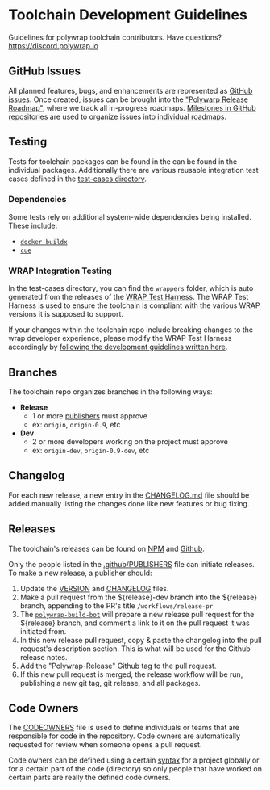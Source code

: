 # Toolchain Development Guidelines

Guidelines for polywrap toolchain contributors. Have questions? https://discord.polywrap.io

## GitHub Issues

All planned features, bugs, and enhancements are represented as [GitHub issues](https://github.com/polywrap/toolchain/issues). Once created, issues can be brought into the ["Polywarp Release Roadmap"](https://github.com/orgs/polywrap/projects/6), where we track all in-progress roadmaps. [Milestones in GitHub repositories](https://github.com/polywrap/toolchain/milestones) are used to organize issues into [individual roadmaps](https://github.com/orgs/polywrap/projects/6/views/13).

## Testing

Tests for toolchain packages can be found in the can be found in the individual packages. Additionally there are various reusable integration test cases defined in the [test-cases directory](https://github.com/polywrap/toolchain/tree/origin/packages/test-cases).

### Dependencies

Some tests rely on additional system-wide dependencies being installed. These include:
- [`docker buildx`](https://docs.docker.com/engine/reference/commandline/buildx/)
- [`cue`](https://cuelang.org)

### WRAP Integration Testing
In the test-cases directory, you can find the `wrappers` folder, which is auto generated from the releases of the [WRAP Test Harness](https://github.com/polywrap/wrap-test-harness). The WRAP Test Harness is used to ensure the toolchain is compliant with the various WRAP versions it is supposed to support.

If your changes within the toolchain repo include breaking changes to the wrap developer experience, please modify the WRAP Test Harness accordingly by [following the development guidelines written here](https://github.com/polywrap/wrap-test-harness#build--contribute).

## Branches

The toolchain repo organizes branches in the following ways:
* **Release**
   * 1 or more [publishers](./.github/PUBLISHERS) must approve
   * ex: `origin`, `origin-0.9`, etc
* **Dev**
   * 2 or more developers working on the project must approve
   * ex: `origin-dev`, `origin-0.9-dev`, etc

## Changelog

For each new release, a new entry in the [CHANGELOG.md](CHANGELOG) file should be added manually listing the changes done like new features or bug fixing.

## Releases

The toolchain's releases can be found on [NPM](https://www.npmjs.com/org/polywrap) and [Github](https://github.com/polywrap/monorepo/releases).

Only the people listed in the [.github/PUBLISHERS](./github/PUBLISHERS) file can initiate releases. To make a new release, a publisher should:

1. Update the [VERSION](VERSION) and [CHANGELOG](CHANGELOG) files.
2. Make a pull request from the ${release}-dev branch into the ${release} branch, appending to the PR's title `/workflows/release-pr`
3. The [`polywrap-build-bot`](https://github.com/polywrap-build-bot) will prepare a new release pull request for the ${release} branch, and comment a link to it on the pull request it was initiated from.
4. In this new release pull request, copy & paste the changelog into the pull request's description section. This is what will be used for the Github release notes.
5. Add the "Polywrap-Release" Github tag to the pull request.
6. If this new pull request is merged, the release workflow will be run, publishing a new git tag, git release, and all packages.

## Code Owners

The [CODEOWNERS](./.github/CODEOWNERS) file is used to define individuals or teams that are responsible for code in the repository. Code owners are automatically requested for review when someone opens a pull request.

Code owners can be defined using a certain [syntax](https://docs.github.com/en/github/creating-cloning-and-archiving-repositories/about-code-owners#codeowners-syntax) for a project globally or for a certain part of the code (directory) so only people that have worked on certain parts are really the defined code owners.
